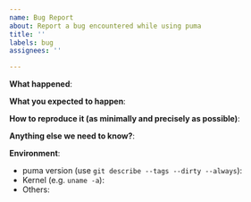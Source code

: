 ```yaml
---
name: Bug Report
about: Report a bug encountered while using puma
title: ''
labels: bug
assignees: ''

---
```


<!-- Please use this template while reporting a bug and provide as much info as possible. Not doing so may result in your bug not being addressed in a timely manner. Thanks!
-->

**What happened**:

**What you expected to happen**:

**How to reproduce it (as minimally and precisely as possible)**:

**Anything else we need to know?**:

**Environment**:

- puma version (use `git describe --tags --dirty --always`):
- Kernel (e.g. `uname -a`):
- Others:
